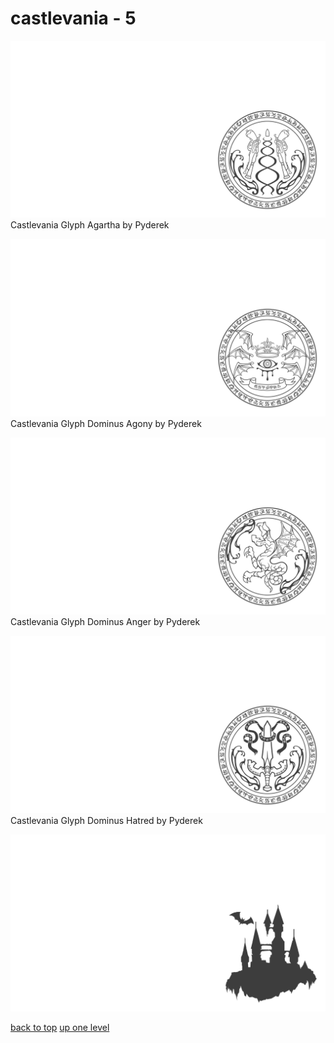 # castlevania - 5
[![Castlevania Glyph Agartha by Pyderek](https://raw.githubusercontent.com/buckmanc/wallpapers/main/terminal/grey%20on%20alpha/little/castlevania/castlevania_glyph_agartha_by_pyderek.png "Castlevania Glyph Agartha by Pyderek")](https://raw.githubusercontent.com/buckmanc/wallpapers/main/terminal/grey%20on%20alpha/little/castlevania/castlevania_glyph_agartha_by_pyderek.png)\
Castlevania Glyph Agartha by Pyderek

[![Castlevania Glyph Dominus Agony by Pyderek](https://raw.githubusercontent.com/buckmanc/wallpapers/main/terminal/grey%20on%20alpha/little/castlevania/castlevania_glyph_dominus_agony_by_pyderek.png "Castlevania Glyph Dominus Agony by Pyderek")](https://raw.githubusercontent.com/buckmanc/wallpapers/main/terminal/grey%20on%20alpha/little/castlevania/castlevania_glyph_dominus_agony_by_pyderek.png)\
Castlevania Glyph Dominus Agony by Pyderek

[![Castlevania Glyph Dominus Anger by Pyderek](https://raw.githubusercontent.com/buckmanc/wallpapers/main/terminal/grey%20on%20alpha/little/castlevania/castlevania_glyph_dominus_anger_by_pyderek.png "Castlevania Glyph Dominus Anger by Pyderek")](https://raw.githubusercontent.com/buckmanc/wallpapers/main/terminal/grey%20on%20alpha/little/castlevania/castlevania_glyph_dominus_anger_by_pyderek.png)\
Castlevania Glyph Dominus Anger by Pyderek

[![Castlevania Glyph Dominus Hatred by Pyderek](https://raw.githubusercontent.com/buckmanc/wallpapers/main/terminal/grey%20on%20alpha/little/castlevania/castlevania_glyph_dominus_hatred_by_pyderek.png "Castlevania Glyph Dominus Hatred by Pyderek")](https://raw.githubusercontent.com/buckmanc/wallpapers/main/terminal/grey%20on%20alpha/little/castlevania/castlevania_glyph_dominus_hatred_by_pyderek.png)\
Castlevania Glyph Dominus Hatred by Pyderek

[![castlevania_silhouette_pngfind.png](https://raw.githubusercontent.com/buckmanc/wallpapers/main/terminal/grey%20on%20alpha/little/castlevania/castlevania_silhouette_pngfind.png "castlevania_silhouette_pngfind.png")](https://raw.githubusercontent.com/buckmanc/wallpapers/main/terminal/grey%20on%20alpha/little/castlevania/castlevania_silhouette_pngfind.png)



[back to top](#)
[up one level](/terminal/grey%20on%20alpha/little/README.MD)
